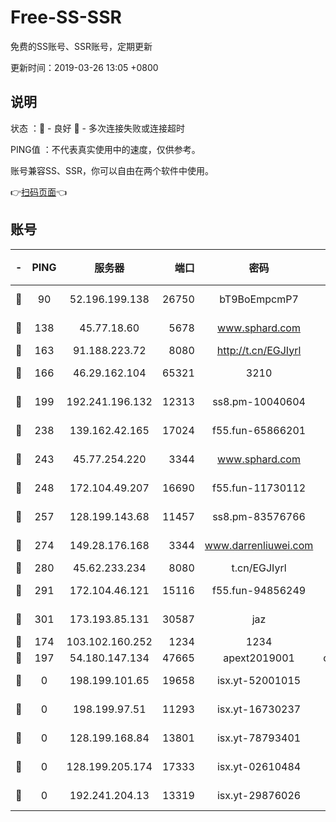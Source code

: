 # Free-SS-SSR

免费的SS账号、SSR账号，定期更新

更新时间：2019-03-26 13:05 +0800

## 说明

状态     ：🙂 - 良好 🙁 - 多次连接失败或连接超时

PING值   ：不代表真实使用中的速度，仅供参考。

账号兼容SS、SSR，你可以自由在两个软件中使用。

👉[扫码页面](https://liesauer.github.io/Free-SS-SSR/)👈

## 账号

|-|PING|服务器|端口|密码|加密方式|区域|
|:----:|:----:|:-----:|-----:|:----:|:----:|:----:|
|🙂|90|52.196.199.138|26750|bT9BoEmpcmP7|aes-256-cfb|JP|
|🙂|138|45.77.18.60|5678|www.sphard.com|aes-256-cfb|JP|
|🙂|163|91.188.223.72|8080|http://t.cn/EGJIyrl|rc4-md5|RU|
|🙂|166|46.29.162.104|65321|3210|aes-256-ctr|RU|
|🙂|199|192.241.196.132|12313|ss8.pm-10040604|aes-256-cfb|US|
|🙂|238|139.162.42.165|17024|f55.fun-65866201|aes-256-cfb|SG|
|🙂|243|45.77.254.220|3344|www.sphard.com|aes-256-cfb|SG|
|🙂|248|172.104.49.207|16690|f55.fun-11730112|aes-256-cfb|SG|
|🙂|257|128.199.143.68|11457|ss8.pm-83576766|aes-256-cfb|SG|
|🙂|274|149.28.176.168|3344|www.darrenliuwei.com|aes-256-cfb|AU|
|🙂|280|45.62.233.234|8080|t.cn/EGJIyrl|rc4-md5|CA|
|🙂|291|172.104.46.121|15116|f55.fun-94856249|aes-256-cfb|SG|
|🙂|301|173.193.85.131|30587|jaz|aes-256-cfb|US|
|🙂|174|103.102.160.252|1234|1234|rc4-md5|JP|
|🙁|197|54.180.147.134|47665|apext2019001|chacha20|KR|
|🙁|0|198.199.101.65|19658|isx.yt-52001015|aes-256-cfb|US|
|🙁|0|198.199.97.51|11293|isx.yt-16730237|aes-256-cfb|US|
|🙁|0|128.199.168.84|13801|isx.yt-78793401|aes-256-cfb|SG|
|🙁|0|128.199.205.174|17333|isx.yt-02610484|aes-256-cfb|SG|
|🙁|0|192.241.204.13|13319|isx.yt-29876026|aes-256-cfb|US|
